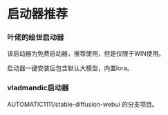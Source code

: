 # 启动器推荐

### 叶佬的绘世启动器

该启动器为免费启动器，推荐使用，但是仅限于WIN使用。

启动器一键安装后包含默认大模型，内置lora。

### vladmandic启动器

AUTOMATIC1111/stable-diffusion-webui 的分支项目。
